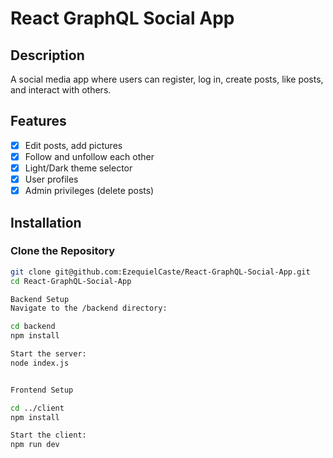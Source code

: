 # React GraphQL Social App

## Description

A social media app where users can register, log in, create posts, like posts, and interact with others.

## Features

- [X] Edit posts, add pictures
- [X] Follow and unfollow each other
- [X] Light/Dark theme selector
- [X] User profiles
- [X] Admin privileges (delete posts)

## Installation

### Clone the Repository

```sh
git clone git@github.com:EzequielCaste/React-GraphQL-Social-App.git
cd React-GraphQL-Social-App

Backend Setup
Navigate to the /backend directory:

cd backend
npm install

Start the server:
node index.js


Frontend Setup

cd ../client
npm install

Start the client:
npm run dev
